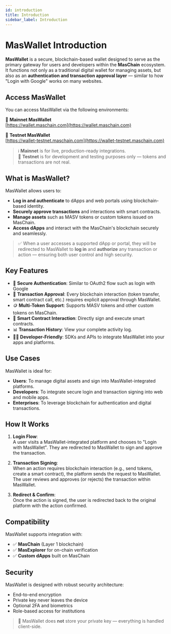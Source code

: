 ```yaml
---
id: introduction
title: Introduction
sidebar_label: Introduction
---
```


# MasWallet Introduction

**MasWallet** is a secure, blockchain-based wallet designed to serve as the primary gateway for users and developers within the **MasChain** ecosystem. It functions not only as a traditional digital wallet for managing assets, but also as an **authentication and transaction approval layer** — similar to how "Login with Google" works on many websites.

## Access MasWallet

You can access MasWallet via the following environments:

🔵 **Mainnet MasWallet**  
  [https://wallet.maschain.com](https://wallet.maschain.com)

🧪 **Testnet MasWallet**  
  [https://wallet-testnet.maschain.com](https://wallet-testnet.maschain.com)


> ℹ️ **Mainnet** is for live, production-ready integrations.  
> 🧪 **Testnet** is for development and testing purposes only — tokens and transactions are not real.


## What is MasWallet?

MasWallet allows users to:

- **Log in and authenticate** to dApps and web portals using blockchain-based identity.
- **Securely approve transactions** and interactions with smart contracts.
- **Manage assets** such as MASV tokens or custom tokens issued on MasChain.
- **Access dApps** and interact with the MasChain's blockchain securely and seamlessly.

> ✅ When a user accesses a supported dApp or portal, they will be redirected to MasWallet to **log in** and **authorize** any transaction or action — ensuring both user control and high security.

## Key Features

- 🔐 **Secure Authentication**: Similar to OAuth2 flow such as login with Google
- 🧾 **Transaction Approval**: Every blockchain interaction (token transfer, smart contract call, etc.) requires explicit approval through MasWallet.
- 🪙 **Multi-Token Support**: Supports MASV tokens and other custom tokens on MasChain.
- 📜 **Smart Contract Interaction**: Directly sign and execute smart contracts.
- 📊 **Transaction History**: View your complete activity log.
- 🧑‍💼 **Developer-Friendly**: SDKs and APIs to integrate MasWallet into your apps and platforms.

## Use Cases

MasWallet is ideal for:

- **Users**: To manage digital assets and sign into MasWallet-integrated platforms.
- **Developers**: To integrate secure login and transaction signing into web and mobile apps.
- **Enterprises**: To leverage blockchain for authentication and digital transactions.

## How It Works

1. **Login Flow**:  
   A user visits a MasWallet-integrated platform and chooses to "Login with MasWallet". They are redirected to MasWallet to sign and approve the transaction.

2. **Transaction Signing**:  
   When an action requires blockchain interaction (e.g., send tokens, create a smart contract), the platform sends the request to MasWallet. The user reviews and approves (or rejects) the transaction within MasWallet.

3. **Redirect & Confirm**:  
   Once the action is signed, the user is redirected back to the original platform with the action confirmed.

## Compatibility

MasWallet supports integration with:

- ✅ **MasChain** (Layer 1 blockchain)
- ✅ **MasExplorer** for on-chain verification
- ✅ **Custom dApps** built on MasChain

## Security

MasWallet is designed with robust security architecture:

- End-to-end encryption
- Private key never leaves the device
- Optional 2FA and biometrics
- Role-based access for institutions

> 🔐 MasWallet does **not** store your private key — everything is handled client-side.


